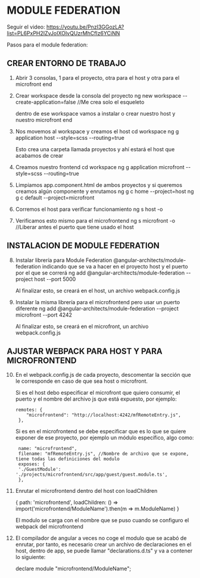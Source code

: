 # MODULE FEDERATION

Seguir el video: https://youtu.be/PnzI3GGozLA?list=PL6PxPH2IZvJoIXOIvQUzrMhCfIz6YCiNN

Pasos para el module federation:

## CREAR ENTORNO DE TRABAJO

1. Abrir 3 consolas, 1 para el proyecto, otra para el host y otra para el microfront end

2. Crear workspace desde la consola del proyecto
   ng new workspace --create-application=false //Me crea solo el esqueleto

   dentro de ese workspace vamos a instalar o crear nuestro host y nuestro microfront end

3. Nos movemos al workspace y creamos el host
   cd workspace
   ng g application host --style=scss --routing=true

   Esto crea una carpeta llamada proyectos y ahí estará el host que acabamos de crear

4. Creamos nuestro frontend
   cd workspace
   ng g application microfront --style=scss --routing=true

5. Limpiamos app.component.html de ambos proyectos y si queremos creamos algún componente y enrutamos
   ng g c home --project=host
   ng g c default --project=microfront

6. Corremos el host para verificar funcionamiento
   ng s host -o

7. Verificamos esto mismo para el microfrontend
   ng s microfront -o //Liberar antes el puerto que tiene usado el host

## INSTALACION DE MODULE FEDERATION

8. Instalar librería para Module Federation @angular-architects/module-federation
   indicando que se va a hacer en el proyecto host y el puerto por el que se correrá
   ng add @angular-architects/module-federation --project host --port 5000

   Al finalizar esto, se creará en el host, un archivo webpack.config.js

9. Instalar la misma librería para el microfrontend pero usar un puerto diferente
   ng add @angular-architects/module-federation --project microfront --port 4242

   Al finalizar esto, se creará en el microfront, un archivo webpack.config.js

## AJUSTAR WEBPACK PARA HOST Y PARA MICROFRONTEND

10. En el webpack.config.js de cada proyecto, descomentar la sección que le corresponde
    en caso de que sea host o microfront.

    Si es el host debo especificar el microfront que quiero consumir, el puerto y el nombre del
    archivo js que está expuesto, por ejemplo:

        remotes: {
            "microfrontend": "http://localhost:4242/mfRemoteEntry.js",
         },

    Si es en el microfrontend se debe especificar que es lo que se quiere exponer de ese proyecto,
    por ejemplo un módulo específico, algo como:

         name: "microfrontend",
         filename: "mfRemoteEntry.js", //Nombre de archivo que se expone, tiene todas las definiciones del modulo
         exposes: {
         './GuestModule': './projects/microfrontend/src/app/guest/guest.module.ts',
         },

11. Enrutar el microfrontend dentro del host con loadChildren

    {
    path: 'microfrontend',
    loadChildren: () => import('microfrontend/ModuleName').then(m => m.ModuleName)
    }

    El modulo se carga con el nombre que se puso cuando se configuro el webpack del microfrontend

12. El compilador de angular a veces no coge el modulo que se acabó de enrutar, por tanto, es necesario
    crear un archivo de declaraciones en el host, dentro de app, se puede llamar "declarations.d.ts" y va a contener lo siguiente:

    declare module "microfrontend/ModuleName";
